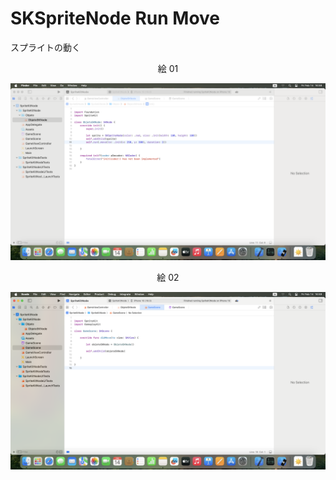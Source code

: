 # SKSpriteNode Run Move

スプライトの動く

<div align="center">
絵 01
</div>

![](Imagens/SKSpriteNode-RunMoveTo-Img01.png)

<div align="center">
絵 02
</div>

![](Imagens/SKSpriteNode-RunMoveTo-Img02.png)

